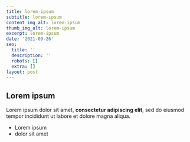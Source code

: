 ```yaml
---
title: lorem-ipsum
subtitle: lorem-ipsum
content_img_alt: lorem-ipsum
thumb_img_alt: lorem-ipsum
excerpt: lorem-ipsum
date: '2021-09-26'
seo:
  title: ''
  description: ''
  robots: []
  extra: []
layout: post
---
```

## Lorem ipsum

Lorem ipsum dolor sit amet, **consectetur adipiscing elit**, sed do eiusmod tempor incididunt ut labore et dolore magna aliqua.

- Lorem ipsum
- dolor sit amet